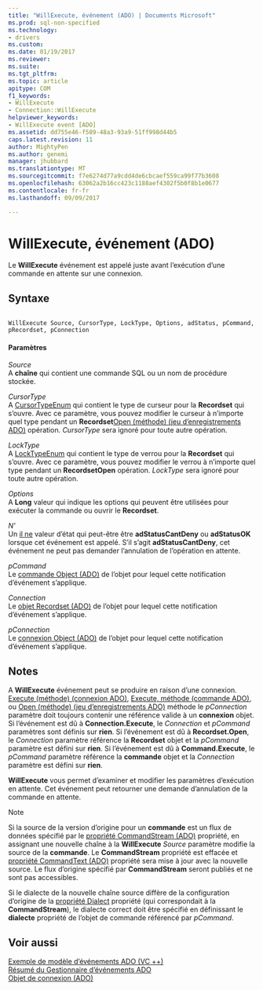 ```yaml
---
title: "WillExecute, événement (ADO) | Documents Microsoft"
ms.prod: sql-non-specified
ms.technology:
- drivers
ms.custom: 
ms.date: 01/19/2017
ms.reviewer: 
ms.suite: 
ms.tgt_pltfrm: 
ms.topic: article
apitype: COM
f1_keywords:
- WillExecute
- Connection::WillExecute
helpviewer_keywords:
- WillExecute event [ADO]
ms.assetid: dd755e46-f589-48a3-93a9-51ff998d44b5
caps.latest.revision: 11
author: MightyPen
ms.author: genemi
manager: jhubbard
ms.translationtype: MT
ms.sourcegitcommit: f7e6274d77a9cdd4de6cbcaef559ca99f77b3608
ms.openlocfilehash: 63062a2b16cc423c1188aef4302f5b0f8b1e0677
ms.contentlocale: fr-fr
ms.lasthandoff: 09/09/2017

---
```

# <a name="willexecute-event-ado"></a>WillExecute, événement (ADO)
Le **WillExecute** événement est appelé juste avant l’exécution d’une commande en attente sur une connexion.  
  
## <a name="syntax"></a>Syntaxe  
  
```  
  
WillExecute Source, CursorType, LockType, Options, adStatus, pCommand, pRecordset, pConnection  
```  
  
#### <a name="parameters"></a>Paramètres  
 *Source*  
 A **chaîne** qui contient une commande SQL ou un nom de procédure stockée.  
  
 *CursorType*  
 A [CursorTypeEnum](../../../ado/reference/ado-api/cursortypeenum.md) qui contient le type de curseur pour la **Recordset** qui s’ouvre. Avec ce paramètre, vous pouvez modifier le curseur à n’importe quel type pendant un **Recordset**[Open (méthode) (jeu d’enregistrements ADO)](../../../ado/reference/ado-api/open-method-ado-recordset.md) opération. *CursorType* sera ignoré pour toute autre opération.  
  
 *LockType*  
 A [LockTypeEnum](../../../ado/reference/ado-api/locktypeenum.md) qui contient le type de verrou pour la **Recordset** qui s’ouvre. Avec ce paramètre, vous pouvez modifier le verrou à n’importe quel type pendant un **RecordsetOpen** opération. *LockType* sera ignoré pour toute autre opération.  
  
 *Options*  
 A **Long** valeur qui indique les options qui peuvent être utilisées pour exécuter la commande ou ouvrir le **Recordset**.  
  
 *N'*  
 Un [il ne](../../../ado/reference/ado-api/eventstatusenum.md) valeur d’état qui peut-être être **adStatusCantDeny** ou **adStatusOK** lorsque cet événement est appelé. S’il s’agit **adStatusCantDeny**, cet événement ne peut pas demander l’annulation de l’opération en attente.  
  
 *pCommand*  
 Le [commande Object (ADO)](../../../ado/reference/ado-api/command-object-ado.md) de l’objet pour lequel cette notification d’événement s’applique.  
  
 *Connection*  
 Le [objet Recordset (ADO)](../../../ado/reference/ado-api/recordset-object-ado.md) de l’objet pour lequel cette notification d’événement s’applique.  
  
 *pConnection*  
 Le [connexion Object (ADO)](../../../ado/reference/ado-api/connection-object-ado.md) de l’objet pour lequel cette notification d’événement s’applique.  
  
## <a name="remarks"></a>Notes  
 A **WillExecute** événement peut se produire en raison d’une connexion.  [Execute (méthode) (connexion ADO)](../../../ado/reference/ado-api/execute-method-ado-connection.md), [Execute, méthode (commande ADO)](../../../ado/reference/ado-api/execute-method-ado-command.md), ou [Open (méthode) (jeu d’enregistrements ADO)](../../../ado/reference/ado-api/open-method-ado-recordset.md) méthode le *pConnection* paramètre doit toujours contenir une référence valide à un **connexion** objet. Si l’événement est dû à **Connection.Execute**, le *Connection* et *pCommand* paramètres sont définis sur **rien**. Si l’événement est dû à **Recordset.Open**, le *Connection* paramètre référence la **Recordset** objet et la *pCommand* paramètre est défini sur **rien**. Si l’événement est dû à **Command.Execute**, le *pCommand* paramètre référence la **commande** objet et la *Connection* paramètre est défini sur **rien**.  
  
 **WillExecute** vous permet d’examiner et modifier les paramètres d’exécution en attente. Cet événement peut retourner une demande d’annulation de la commande en attente.  
  
> [!NOTE]
>  Si la source de la version d’origine pour un **commande** est un flux de données spécifié par le [propriété CommandStream (ADO)](../../../ado/reference/ado-api/commandstream-property-ado.md) propriété, en assignant une nouvelle chaîne à la **WillExecute** *Source* paramètre modifie la source de la **commande**. Le **CommandStream** propriété est effacée et [propriété CommandText (ADO)](../../../ado/reference/ado-api/commandtext-property-ado.md) propriété sera mise à jour avec la nouvelle source. Le flux d’origine spécifié par **CommandStream** seront publiés et ne sont pas accessibles.  
  
 Si le dialecte de la nouvelle chaîne source diffère de la configuration d’origine de la [propriété Dialect](../../../ado/reference/ado-api/dialect-property.md) propriété (qui correspondait à la **CommandStream**), le dialecte correct doit être spécifié en définissant le **dialecte** propriété de l’objet de commande référencé par *pCommand*.  
  
## <a name="see-also"></a>Voir aussi  
 [Exemple de modèle d’événements ADO (VC ++)](../../../ado/reference/ado-api/ado-events-model-example-vc.md)   
 [Résumé du Gestionnaire d’événements ADO](../../../ado/guide/data/ado-event-handler-summary.md)   
 [Objet de connexion (ADO)](../../../ado/reference/ado-api/connection-object-ado.md)
